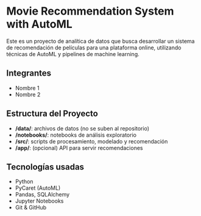 # Movie Recommendation System with AutoML

Este es un proyecto de analítica de datos que busca desarrollar un sistema de recomendación de películas para una plataforma online, utilizando técnicas de AutoML y pipelines de machine learning.

## Integrantes
- Nombre 1
- Nombre 2

## Estructura del Proyecto
- **/data/**: archivos de datos (no se suben al repositorio)
- **/notebooks/**: notebooks de análisis exploratorio
- **/src/**: scripts de procesamiento, modelado y recomendación
- **/app/**: (opcional) API para servir recomendaciones

## Tecnologías usadas
- Python
- PyCaret (AutoML)
- Pandas, SQLAlchemy
- Jupyter Notebooks
- Git & GitHub
